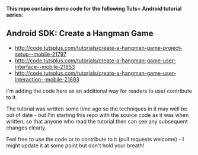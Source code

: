 __This repo contains demo code for the following Tuts+ Android tutorial series__:

## Android SDK: Create a Hangman Game

* http://code.tutsplus.com/tutorials/create-a-hangman-game-project-setup--mobile-21797
* http://code.tutsplus.com/tutorials/create-a-hangman-game-user-interface--mobile-21853
* http://code.tutsplus.com/tutorials/create-a-hangman-game-user-interaction--mobile-21893

I'm adding the code here as an additional way for readers to use/ contribute to it.

The tutorial was written some time ago so the techniques in it may well be out of date - but I'm starting this repo with the source code as it was when written, so that anyone who read the tutorial then can see any subsequent changes clearly.

Feel free to use the code or to contribute to it (pull requests welcome) - I might update it at some point but don't hold your breath!
